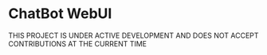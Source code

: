 # ChatBot WebUI

THIS PROJECT IS UNDER ACTIVE DEVELOPMENT AND DOES NOT ACCEPT CONTRIBUTIONS AT THE CURRENT TIME